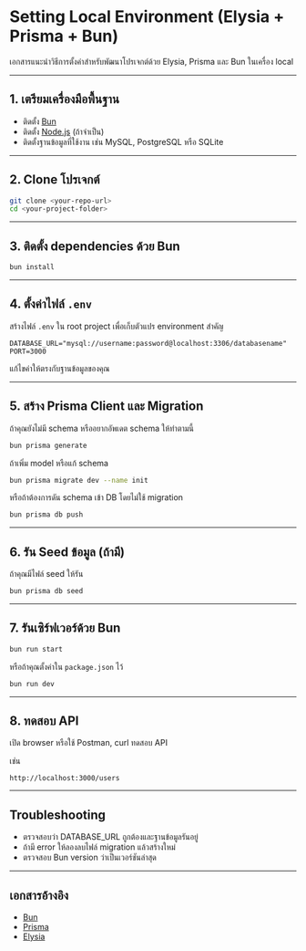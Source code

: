 
# Setting Local Environment (Elysia + Prisma + Bun)

เอกสารแนะนำวิธีการตั้งค่าสำหรับพัฒนาโปรเจกต์ด้วย Elysia, Prisma และ Bun ในเครื่อง local

---

## 1. เตรียมเครื่องมือพื้นฐาน

- ติดตั้ง [Bun](https://bun.sh/)
- ติดตั้ง [Node.js](https://nodejs.org/) (ถ้าจำเป็น)
- ติดตั้งฐานข้อมูลที่ใช้งาน เช่น MySQL, PostgreSQL หรือ SQLite

---

## 2. Clone โปรเจกต์

```bash
git clone <your-repo-url>
cd <your-project-folder>
```

---

## 3. ติดตั้ง dependencies ด้วย Bun

```bash
bun install
```

---

## 4. ตั้งค่าไฟล์ `.env`

สร้างไฟล์ `.env` ใน root project เพื่อเก็บตัวแปร environment สำคัญ

```env
DATABASE_URL="mysql://username:password@localhost:3306/databasename"
PORT=3000
```

แก้ไขค่าให้ตรงกับฐานข้อมูลของคุณ

---

## 5. สร้าง Prisma Client และ Migration

ถ้าคุณยังไม่มี schema หรืออยากอัพเดต schema ให้ทำตามนี้

```bash
bun prisma generate
```

ถ้าเพิ่ม model หรือแก้ schema

```bash
bun prisma migrate dev --name init
```

หรือถ้าต้องการดัน schema เข้า DB โดยไม่ใช้ migration

```bash
bun prisma db push
```

---

## 6. รัน Seed ข้อมูล (ถ้ามี)

ถ้าคุณมีไฟล์ seed ให้รัน

```bash
bun prisma db seed
```

---

## 7. รันเซิร์ฟเวอร์ด้วย Bun

```bash
bun run start
```

หรือถ้าคุณตั้งค่าใน `package.json` ไว้

```bash
bun run dev
```

---

## 8. ทดสอบ API

เปิด browser หรือใช้ Postman, curl ทดสอบ API

เช่น

```
http://localhost:3000/users
```

---

## Troubleshooting

- ตรวจสอบว่า DATABASE_URL ถูกต้องและฐานข้อมูลรันอยู่
- ถ้ามี error ให้ลองลบไฟล์ migration แล้วสร้างใหม่
- ตรวจสอบ Bun version ว่าเป็นเวอร์ชันล่าสุด

---

## เอกสารอ้างอิง

- [Bun](https://bun.sh/docs)
- [Prisma](https://www.prisma.io/docs/)
- [Elysia](https://elysiajs.com/)
